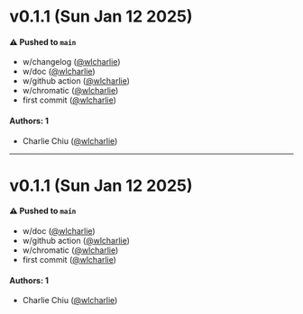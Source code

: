 # v0.1.1 (Sun Jan 12 2025)

#### ⚠️ Pushed to `main`

- w/changelog ([@wlcharlie](https://github.com/wlcharlie))
- w/doc ([@wlcharlie](https://github.com/wlcharlie))
- w/github action ([@wlcharlie](https://github.com/wlcharlie))
- w/chromatic ([@wlcharlie](https://github.com/wlcharlie))
- first commit ([@wlcharlie](https://github.com/wlcharlie))

#### Authors: 1

- Charlie Chiu ([@wlcharlie](https://github.com/wlcharlie))

---

# v0.1.1 (Sun Jan 12 2025)

#### ⚠️ Pushed to `main`

- w/doc ([@wlcharlie](https://github.com/wlcharlie))
- w/github action ([@wlcharlie](https://github.com/wlcharlie))
- w/chromatic ([@wlcharlie](https://github.com/wlcharlie))
- first commit ([@wlcharlie](https://github.com/wlcharlie))

#### Authors: 1

- Charlie Chiu ([@wlcharlie](https://github.com/wlcharlie))

